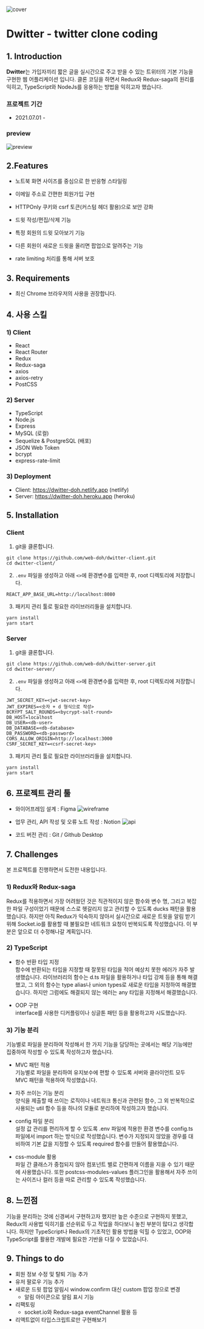 ![cover](./readme_assets/cover.png)

# Dwitter - twitter clone coding

## 1. Introduction

**Dwitter**는 가입자끼리 짧은 글을 실시간으로 주고 받을 수 있는 트위터의 기본 기능을 구현한 웹 어플리케이션 입니다. 클론 코딩을 하면서 Redux와 Redux-saga의 원리를 익히고, TypeScript와 NodeJs를 응용하는 방법을 익히고자 했습니다.

### 프로젝트 기간

- 2021.07.01 -

### preview

![preview](./readme_assets/preview.gif)

## 2.Features

- 노트북 화면 사이즈를 중심으로 한 반응형 스타일링

- 이메일 주소로 간편한 회원가입 구현
- HTTPOnly 쿠키와 csrf 토큰(커스텀 헤더 활용)으로 보안 강화

- 드윗 작성/편집/삭제 기능
- 특정 회원의 드윗 모아보기 기능
- 다른 회원이 새로운 드윗을 올리면 팝업으로 알려주는 기능

- rate limiting 처리를 통해 서버 보호

## 3. Requirements

- 최신 Chrome 브라우저의 사용을 권장합니다.

## 4. 사용 스킬

### 1) Client

- React
- React Router
- Redux
- Redux-saga
- axios
- axios-retry
- PostCSS

### 2) Server

- TypeScript
- Node.js
- Express
- MySQL (로컬)
- Sequelize & PostgreSQL (배포)
- JSON Web Token
- bcrypt
- express-rate-limit

### 3) Deployment

- Client: https://dwitter-doh.netlify.app (netlify)
- Server: https://dwitter-doh.heroku.app (heroku)

## 5. Installation

### Client

1. git을 클론합니다.

```
git clone https://github.com/web-doh/dwitter-client.git
cd dwitter-client/
```

2. `.env` 파일을 생성하고 아래 `<>`에 환경변수를 입력한 후, root 디렉토리에 저장합니다.

```
REACT_APP_BASE_URL=http://localhost:8080
```

3. 패키지 관리 툴로 필요한 라이브러리들을 설치합니다.

```
yarn install
yarn start
```

### Server

1. git을 클론합니다.

```
git clone https://github.com/web-doh/dwitter-server.git
cd dwitter-server/
```

2. `.env` 파일을 생성하고 아래 `<>`에 환경변수를 입력한 후, root 디렉토리에 저장합니다.

```
JWT_SECRET_KEY=<jwt-secret-key>
JWT_EXPIRES=<숫자 + d 형식으로 작성>
BCRYPT_SALT_ROUNDS=<bycrypt-salt-round>
DB_HOST=localhost
DB_USER=<db-user>
DB_DATABASE=<db-database>
DB_PASSWORD=<db-password>
CORS_ALLOW_ORIGIN=http://localhost:3000
CSRF_SECRET_KEY=<csrf-secret-key>
```

3. 패키지 관리 툴로 필요한 라이브러리들을 설치합니다.

```
yarn install
yarn start
```

## 6. 프로젝트 관리 툴

- 와이어프레임 설계 : Figma
  ![wireframe](./readme_assets/figma.png)

- 업무 관리, API 작성 및 오류 노트 작성 : Notion
  ![api](./readme_assets/api.png)

- 코드 버전 관리 : Git / Github Desktop

## 7. Challenges

본 프로젝트를 진행하면서 도전한 내용입니다.

### 1) Redux와 Redux-saga

Redux를 적용하면서 가장 어려웠던 것은 직관적이지 않은 함수와 변수 명, 그리고 복잡한 파일 구성이었기 때문에 스스로 헷갈리지 않고 관리할 수 있도록 ducks 패턴을 활용했습니다. 하지만 아직 Redux가 익숙하지 않아서 실시간으로 새로운 트윗을 알림 받기 위해 Socket.io를 활용할 때 불필요한 네트워크 요청이 반복되도록 작성했습니다. 이 부분은 앞으로 더 수정해나갈 계획입니다.

### 2) TypeScript

- 함수 반환 타입 지정<br/>
  함수에 반환되는 타입을 지정할 때 잘못된 타입을 적어 예상치 못한 에러가 자주 발생했습니다. 라이브러리의 함수는 d.ts 파일을 활용하거나 타입 강제 등을 통해 해결했고, 그 외의 함수는 type alias나 union types로 새로운 타입을 지정하여 해결했습니다. 하지만 그럼에도 해결되지 않는 에러는 any 타입을 지정해서 해결했습니다.

- OOP 구현<br/>
  interface를 사용한 디커플링이나 싱글톤 패턴 등을 활용하고자 시도했습니다.

### 3) 기능 분리

기능별로 파일을 분리하여 작성해서 한 가지 기능을 담당하는 곳에서는 해당 기능에만 집중하여 작성할 수 있도록 작성하고자 했습니다.

- MVC 패턴 적용 <br/>
  기능별로 파일을 분리하여 유지보수에 편할 수 있도록 서버와 클라이언트 모두 MVC 패턴을 적용하여 작성했습니다.

- 자주 쓰이는 기능 분리<br/>
  양식을 제출할 때 쓰이는 로직이나 네트워크 통신과 관련된 함수, 그 외 반복적으로 사용되는 util 함수 등을 하나의 모듈로 분리하여 작성하고자 했습니다.

- config 파일 분리<br/>
  설정 값 관리를 편리하게 할 수 있도록 .env 파일에 적용한 환경 변수를 config.ts 파일에서 import 하는 방식으로 작성했습니다. 변수가 지정되지 않았을 경우를 대비하여 기본 값을 지정할 수 있도록 required 함수를 만들어 활용했습니다.

- css-module 활용<br/>
  파일 간 클래스가 중첩되지 않아 컴포넌트 별로 간편하게 이름을 지을 수 있기 때문에 사용했습니다. 또한 postcss-modules-values 플러그인을 활용해서 자주 쓰이는 사이즈나 컬러 등을 따로 관리할 수 있도록 작성했습니다.

## 8. 느낀점

기능을 분리하는 것에 신경써서 구현하고자 했지만 높은 수준으로 구현하지 못했고, Redux의 사용법 익히기를 선순위로 두고 작업을 하다보니 놓친 부분이 많다고 생각합니다. 하지만 TypeScript나 Redux의 기초적인 활용 방법을 익힐 수 있었고, OOP와 TypeScript를 활용한 개발에 필요한 기반을 다질 수 있었습니다.

## 9. Things to do

- 회원 정보 수정 및 탈퇴 기능 추가
- 유저 팔로우 기능 추가
- 새로운 드윗 팝업 알림시 window.confirm 대신 custom 팝업 창으로 변경
  - 알림 아이콘으로 알림 표시 기능
- 리팩토링
  - socket.io와 Redux-saga eventChannel 활용 등
- 리액트없이 타입스크립트로만 구현해보기

